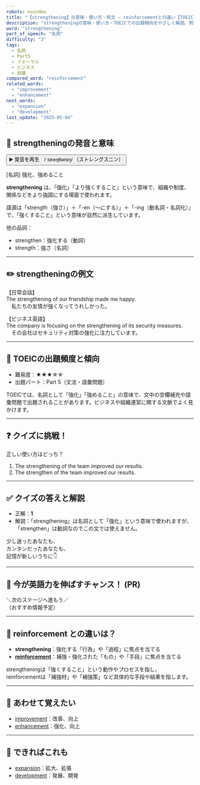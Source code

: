 ```yaml
---
robots: noindex
title: "【strengthening】の意味・使い方・例文 ― reinforcementとの違い【TOEIC英単語】"
description: "strengtheningの意味・使い方・TOEICでの出題傾向をやさしく解説。例文・クイズ付きでreinforcementとの違いもわかりやすく学べます。"
word: "strengthening"
part_of_speech: "名詞"
difficulty: "3"
tags:
  - 名詞
  - Part5
  - フォーマル
  - ビジネス
  - 会議
compared_word: "reinforcement"
related_words:
  - "improvement"
  - "enhancement"
next_words:
  - "expansion"
  - "development"
last_update: "2025-05-04"
---
```


## 🔰 strengtheningの発音と意味

<button class="play-audio" onclick="playTTS('strengthening')">
  <span class="play-audio-main">
    ▶️ 発音を再生　/ˈstreŋθənɪŋ/
  </span>
  <span class="play-audio-sub">
    （ストレングスニン）
  </span>
</button>

[名詞] 強化、強めること

**strengthening** は、「強化」「より強くすること」という意味で、組織や制度、関係などをより強固にする場面で使われます。

語源は「strength（強さ）」＋「-en（～にする）」＋「-ing（動名詞・名詞化）」で、「強くすること」という意味が自然に派生しています。

他の品詞：  
- strengthen：強化する（動詞）
- strength：強さ（名詞）

---

## ✏️ strengtheningの例文

【日常会話】  
The strengthening of our friendship made me happy.  
　私たちの友情が強くなってうれしかった。

【ビジネス英語】  
The company is focusing on the strengthening of its security measures.  
　その会社はセキュリティ対策の強化に注力しています。

---

## 🎯 TOEICの出題頻度と傾向

- 難易度：★★★☆☆
- 出題パート：Part 5（文法・語彙問題）

TOEICでは、名詞として「強化」「強めること」の意味で、文中の空欄補充や語彙問題で出題されることがあります。ビジネスや組織運営に関する文脈でよく見かけます。

---

## ❓ クイズに挑戦！

正しい使い方はどっち？

1. The strengthening of the team improved our results.  
2. The strengthen of the team improved our results.

---

## ✅ クイズの答えと解説

- 正解：**1**
- 解説：「strengthening」は名詞として「強化」という意味で使われますが、「strengthen」は動詞なのでこの文では使えません。

少し迷ったあなたも、  
カンタンだったあなたも、  
記憶が新しいうちに👇️

---

## 🚀 今が英語力を伸ばすチャンス！ (PR)

<div class="info-center">
＼次のステージへ進もう／<br>  
（おすすめ情報予定）
</div>

---

## 🤔  reinforcement との違いは？

- **strengthening**：強化する「行為」や「過程」に焦点を当てる
- **[reinforcement](/word/reinforcement/)**：補強・強化された「もの」や「手段」に焦点を当てる

strengtheningは「強くすること」という動作やプロセスを指し、reinforcementは「補強材」や「補強策」など具体的な手段や結果を指します。

---

## 🧩 あわせて覚えたい

- [improvement](/word/improvement/)：改善、向上
- [enhancement](/word/enhancement/)：強化、向上

---

## 📖 できればこれも

- [expansion](/word/expansion/)：拡大、拡張
- [development](/word/development/)：発展、開発

<!-- cvid: aid45_bid07 -->
